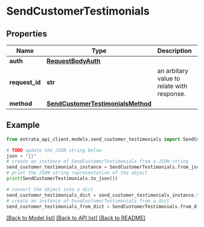 # SendCustomerTestimonials


## Properties

Name | Type | Description | Notes
------------ | ------------- | ------------- | -------------
**auth** | [**RequestBodyAuth**](RequestBodyAuth.md) |  | 
**request_id** | **str** | an arbitary value to relate with response. | [optional] 
**method** | [**SendCustomerTestimonialsMethod**](SendCustomerTestimonialsMethod.md) |  | 

## Example

```python
from entrata_api_client.models.send_customer_testimonials import SendCustomerTestimonials

# TODO update the JSON string below
json = "{}"
# create an instance of SendCustomerTestimonials from a JSON string
send_customer_testimonials_instance = SendCustomerTestimonials.from_json(json)
# print the JSON string representation of the object
print(SendCustomerTestimonials.to_json())

# convert the object into a dict
send_customer_testimonials_dict = send_customer_testimonials_instance.to_dict()
# create an instance of SendCustomerTestimonials from a dict
send_customer_testimonials_from_dict = SendCustomerTestimonials.from_dict(send_customer_testimonials_dict)
```
[[Back to Model list]](../README.md#documentation-for-models) [[Back to API list]](../README.md#documentation-for-api-endpoints) [[Back to README]](../README.md)


